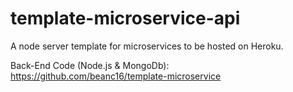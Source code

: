 # template-microservice-api

A node server template for microservices to be hosted on Heroku.

Back-End Code (Node.js & MongoDb):
https://github.com/beanc16/template-microservice
